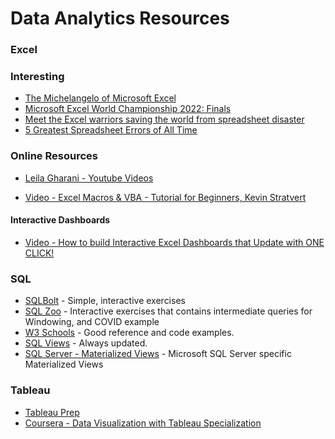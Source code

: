 # Data Analytics Resources

### Excel

### Interesting
* [The Michelangelo of Microsoft Excel](https://www.youtube.com/watch?v=OrwBc6PwAcY)
* [Microsoft Excel World Championship 2022: Finals](https://www.youtube.com/watch?v=qfDq5dlp2o4)
* [Meet the Excel warriors saving the world from spreadsheet disaster](https://www.wired.co.uk/article/spreadsheet-excel-errors)
* [5 Greatest Spreadsheet Errors of All Time](https://floatapp.com/blog/5-greatest-spreadsheet-errors-of-all-time/)

### Online Resources
- [Leila Gharani - Youtube Videos](https://www.youtube.com/@LeilaGharani/videos)
* [Video - Excel Macros & VBA - Tutorial for Beginners, Kevin Stratvert ](https://www.youtube.com/watch?v=IJQHMFLXk_c)


#### Interactive Dashboards
* [Video - How to build Interactive Excel Dashboards that Update with ONE CLICK!](https://www.youtube.com/watch?v=K74_FNnlIF8)


### SQL

* [SQLBolt](https://sqlbolt.com/) - Simple, interactive exercises
* [SQL Zoo](https://sqlzoo.net/wiki/SQL_Tutorial) - Interactive exercises that contains intermediate queries for Windowing, and COVID example
* [W3 Schools](https://www.w3schools.com/sql/default.asp) - Good reference and code examples.
* [SQL Views](https://www.w3schools.com/sql/sql_view.asp) - Always updated.
* [SQL Server - Materialized Views](https://docs.microsoft.com/en-us/sql/t-sql/statements/create-materialized-view-as-select-transact-sql?view=azure-sqldw-latest) - Microsoft SQL Server specific Materialized Views

### Tableau

* [Tableau Prep](https://www.tableau.com/products/prep)
* [Coursera - Data Visualization with Tableau Specialization](https://www.coursera.org/specializations/data-visualization)
